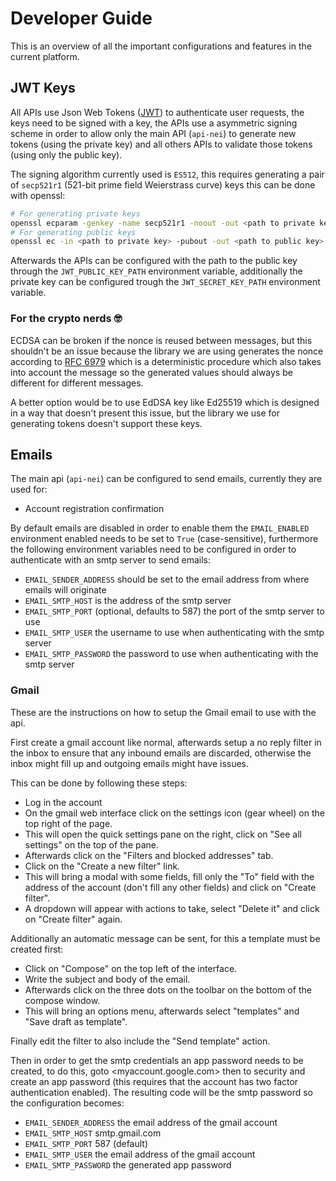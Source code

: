 
# Developer Guide

This is an overview of all the important configurations and features in the 
current platform.

## JWT Keys

All APIs use Json Web Tokens ([JWT](https://jwt.io)) to authenticate user
requests, the keys need to be signed with a key, the APIs use a asymmetric
signing scheme in order to allow only the main API (`api-nei`) to generate
new tokens (using the private key) and all others APIs to validate those
tokens (using only the public key).

The signing algorithm currently used is `ES512`, this requires generating
a pair of `secp521r1` (521-bit prime field Weierstrass curve) keys this can
be done with openssl:

```bash
# For generating private keys
openssl ecparam -genkey -name secp521r1 -noout -out <path to private key>
# For generating public keys
openssl ec -in <path to private key> -pubout -out <path to public key> 
```

Afterwards the APIs can be configured with the path to the public key through
the `JWT_PUBLIC_KEY_PATH` environment variable, additionally the private key
can be configured trough the `JWT_SECRET_KEY_PATH` environment variable.

### For the crypto nerds 🤓

ECDSA can be broken if the nonce is reused between messages, but this shouldn't
be an issue because the library we are using generates the nonce according to
[RFC 6979](https://www.rfc-editor.org/rfc/rfc6979) which is a deterministic
procedure which also takes into account the message so the generated values
should always be different for different messages.

A better option would be to use EdDSA key like Ed25519 which is designed in a
way that doesn't present this issue, but the library we use for generating tokens
doesn't support these keys.

## Emails

The main api (`api-nei`) can be configured to send emails, currently they are used for:

- Account registration confirmation

By default emails are disabled in order to enable them the `EMAIL_ENABLED`
environment enabled needs to be set to `True` (case-sensitive), furthermore
the following environment variables need to be configured in order to authenticate
with an smtp server to send emails:

- `EMAIL_SENDER_ADDRESS` should be set to the email address from where emails will originate
- `EMAIL_SMTP_HOST` is the address of the smtp server
- `EMAIL_SMTP_PORT` (optional, defaults to 587) the port of the smtp server to use
- `EMAIL_SMTP_USER` the username to use when authenticating with the smtp server
- `EMAIL_SMTP_PASSWORD` the password to use when authenticating with the smtp server

### Gmail

These are the instructions on how to setup the Gmail email to use with the api.

First create a gmail account like normal, afterwards setup a no reply filter in
the inbox to ensure that any inbound emails are discarded, otherwise the inbox
might fill up and outgoing emails might have issues.

This can be done by following these steps:
- Log in the account
- On the gmail web interface click on the settings icon (gear wheel) on the
  top right of the page.
- This will open the quick settings pane on the right, click on "See all settings"
  on the top of the pane.
- Afterwards click on the "Filters and blocked addresses" tab.
- Click on the "Create a new filter" link.
- This will bring a modal with some fields, fill only the "To" field with the
  address of the account (don't fill any other fields) and click on "Create filter".
- A dropdown will appear with actions to take, select "Delete it" and click on
  "Create filter" again.

Additionally an automatic message can be sent, for this a template must be created first:

- Click on "Compose" on the top left of the interface.
- Write the subject and body of the email.
- Afterwards click on the three dots on the toolbar on the bottom of the compose window.
- This will bring an options menu, afterwards select "templates" and "Save draft as template".

Finally edit the filter to also include the "Send template" action.

Then in order to get the smtp credentials an app password needs to be created, to do this, goto
<myaccount.google.com> then to security and create an app password (this requires that the account
has two factor authentication enabled). The resulting code will be the smtp password so the
configuration becomes:

- `EMAIL_SENDER_ADDRESS` the email address of the gmail account
- `EMAIL_SMTP_HOST` smtp.gmail.com
- `EMAIL_SMTP_PORT` 587 (default)
- `EMAIL_SMTP_USER` the email address of the gmail account
- `EMAIL_SMTP_PASSWORD` the generated app password
